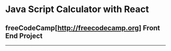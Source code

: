 # Java Script Calculator with React
## freeCodeCamp[http://freecodecamp.org] Front End Project
-----
